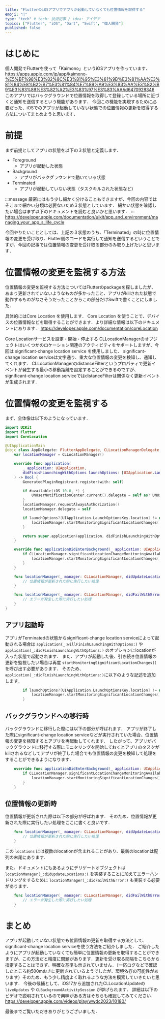 ```yaml
---
title: "FlutterのiOSアプリでアプリが起動していなくても位置情報を取得する"
emoji: "🏃"
type: "tech" # tech: 技術記事 / idea: アイデア
topics: ["Flutter", "iOS", "Dart", "Swift", "個人開発"]
published: false
---
```


# はじめに
個人開発でFlutterを使って「Kaimono」というiOSアプリを作っています．
https://apps.apple.com/jp/app/kaimono-%E5%BF%98%E3%82%8C%E3%81%95%E3%81%9B%E3%81%AA%E3%81%84%E8%B2%B7%E3%81%84%E7%89%A9%E3%83%AA%E3%82%B9%E3%83%88%E3%82%A2%E3%83%97%E3%83%AA/id6470928346
このアプリではバックグラウンドで位置情報を取得して登録している場所に近づくと通知を送信するという機能があります．
今回この機能を実現するために必要だった、iOSでのアプリが起動していない状態での位置情報の更新を取得する方法についてまとめようと思います．

# 前提
まず前提としてアプリの状態を以下の３状態と定義します．

- Foreground
  - アプリが起動した状態
- Background
  - アプリがバックグラウンドで動いている状態
- Terminated
  - アプリが起動していない状態（タスクキルされた状態など）

:::message
厳密にはもう少し細かく分けることもできますが、今回の内容ではそこまで細かい分類は必要ないため３状態としています．
細かい状態を確認したい場合はまず以下のドキュメントを読むと良いかと思います．
:::
https://developer.apple.com/documentation/uikit/app_and_environment/managing_your_app_s_life_cycle

今回やりたいこととしては、上記の３状態のうち、「Terminated」の時に位置情報の変更を受け取り、Flutter側のコードを実行して通知を送信するということですが、今回の記事では位置情報の変更を受け取る部分のみ取り上げたいと思います．

# 位置情報の変更を監視する方法
位置情報の変更を監視する方法についてはFlutterのpackageを探しましたが、あまり更新されていないようなものが多かったこと、アプリがkillされた状態で動作するものがなさそうだったことからこの部分だけSwiftで書くことにしました．

具体的にはCore Location を使用します．
Core Location を使うことで、デバイスの位置情報などを取得することができます．より詳細な情報は以下のドキュメントにあります．
https://developer.apple.com/documentation/coreLocation

Core Locationサービスを設定・開始・停止する CLLocationManagerのオブジェクトはいくつかのロケーション関連のアクティビティをサポートしますが、今回は significant-change location service を使用しました．
significant-change location serviceは文字通り、重大な位置情報の変更を検知し、通知してくれます．
CLLocationManagerのdistanceFilterというプロパティで更新イベントが発生する最小の移動距離を設定することができるのですが、significant-change location serviceではdistanceFilterは関係なく更新イベントが生成されます．

# 位置情報の変更を監視する
まず、全体像は以下のようになっています．

```swift
import UIKit
import Flutter
import CoreLocation

@UIApplicationMain
@objc class AppDelegate: FlutterAppDelegate, CLLocationManagerDelegate {
    var locationManager = CLLocationManager()

    override func application(
        _ application: UIApplication,
        didFinishLaunchingWithOptions launchOptions: [UIApplication.LaunchOptionsKey: Any]?
    ) -> Bool {
        GeneratedPluginRegistrant.register(with: self)

        if #available(iOS 10.0, *) {
            UNUserNotificationCenter.current().delegate = self as? UNUserNotificationCenterDelegate
        }
        locationManager.requestAlwaysAuthorization()
        locationManager.delegate = self

        if launchOptions?[UIApplication.LaunchOptionsKey.location] != nil {
            locationManager.startMonitoringSignificantLocationChanges()
        }

        return super.application(application, didFinishLaunchingWithOptions: launchOptions)
    }

    override func applicationDidEnterBackground(_ application: UIApplication) {
        if CLLocationManager.significantLocationChangeMonitoringAvailable() {
            locationManager.startMonitoringSignificantLocationChanges()
        }
    }

    func locationManager(_ manager: CLLocationManager, didUpdateLocations locations: [CLLocation]) {
        // 位置情報が更新された際に実行したい処理
    }

    func locationManager(_ manager: CLLocationManager, didFailWithError error: Error) {
        // エラーが発生した際に実行したい処理
    }
}
```

## アプリ起動時
アプリがTerminatedの状態からsignificant-change location serviceによって起動される場合は `application(_:willFinishLaunchingWithOptions:)` や `application(_:didFinishLaunchingWithOptions:)` のオプションにlocationが入った状態で起動されます．
また、アプリが起動した後、引き続き位置情報の更新を監視したい場合は再度 `startMonitoringSignificantLocationChanges()` を呼び出す必要があります．
そのため、`application(_:didFinishLaunchingWithOptions:)`に以下のような記述を追加します．
```swift
        if launchOptions?[UIApplication.LaunchOptionsKey.location] != nil {
            locationManager.startMonitoringSignificantLocationChanges()
        }
```


## バックグラウンドへの移行時
バックグラウンドに移行した際には以下の部分が呼ばれます．
アプリが終了した際にsignificant-change location serviceなどが実行されていた場合、位置情報の変更を検知するとアプリを再起動してくれます．
したがって、アプリがバックグラウンドに移行する際にモニタリングを開始しておくとアプリのタスクがkillされるなどしてアプリが終了した場合でも位置情報の変更を検知して処理をすることができるようになります．
```swift
    override func applicationDidEnterBackground(_ application: UIApplication) {
        if CLLocationManager.significantLocationChangeMonitoringAvailable() {
            locationManager.startMonitoringSignificantLocationChanges()
        }
    }
```

## 位置情報の更新時
位置情報が更新された際は以下の部分が呼ばれます．
そのため、位置情報が更新された際に実行したい処理をここに書くと良いです．
```swift
    func locationManager(_ manager: CLLocationManager, didUpdateLocations locations: [CLLocation]) {
        // 位置情報が更新された際に実行したい処理
    }
```
この `locations` には複数のlocationが含まれることがあり、最新のlocationは配列の末尾にあります．

また、ドキュメントにもあるようにデリゲートオブジェクトは `locationManager(_:didUpdateLocations:)` を実装することに加えてエラーハンドリングをするために `locationManager(_:didFailWithError:)` も実装する必要があります．
```swift
    func locationManager(_ manager: CLLocationManager, didFailWithError error: Error) {
        // エラーが発生した際に実行したい処理
    }
```

# まとめ
アプリが起動していない状態でも位置情報の更新を取得する方法として、significant-change location serviceを使う方法をご紹介しました．
ご紹介したようにアプリが起動していなくても簡単に位置情報の更新を取得することができますが、この方法だと精度に問題があります．更新を受け取る間隔をこちらから指定することはできず、明確な基準も示されていません．（一応ログなどで確認したところ約500mおきに更新されているようでしたが、環境依存の可能性があります）そのため、もう少し精度よく取れるような方法を模索していきたいと思います．
今後の候補として、iOS17から追加されたCLLocationUpdateの `liveUpdates` や `CLBackgroundActivitySession` が挙げられます．
詳細は以下のビデオで説明されているので興味がある方はそちらも確認してみてください．
https://developer.apple.com/videos/play/wwdc2023/10180/

最後までご覧いただきありがとうございました．
